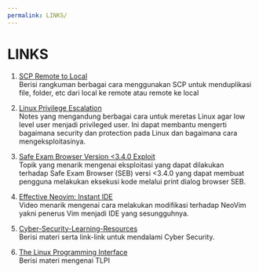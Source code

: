 ```yaml
---
permalink: LINKS/
---
```

# LINKS

1. [SCP Remote to Local](https://linuxhint.com/scp-remote-to-local/)<br>
Berisi rangkuman berbagai cara menggunakan SCP untuk menduplikasi file, folder, etc
dari local ke remote atau remote ke local

2. [Linux Privilege Escalation](https://book.hacktricks.xyz/linux-hardening/privilege-escalation)<br>
Notes yang mengandung berbagai cara untuk meretas Linux agar low level user menjadi privileged user. Ini dapat membantu mengerti bagaimana security dan protection pada Linux dan bagaimana cara mengeksploitasinya.

3. [Safe Exam Browser Version <3.4.0 Exploit](https://vulmon.com/vulnerabilitydetails?qid=CVE-2022-36220&scoretype=cvssv3)<br>
Topik yang menarik mengenai eksploitasi yang dapat dilakukan terhadap Safe Exam Browser (SEB) versi <3.4.0 yang dapat membuat pengguna melakukan eksekusi kode melalui print dialog browser SEB.

4. [Effective Neovim: Instant IDE](https://youtu.be/stqUbv-5u2s?si=BoF1ux-6IX_D_01g) <br>
Video menarik mengenai cara melakukan modifikasi terhadap NeoVim yakni penerus Vim menjadi IDE yang sesungguhnya.

5. [Cyber-Security-Learning-Resources](https://dimasma0305.github.io/Cyber-Security-Learning-Resources/Resource_List/Link_Bermanfaat/) <br>
Berisi materi serta link-link untuk mendalami Cyber Security.

6. [The Linux Programming Interface](https://man7.org/tlpi/) <br>
Berisi materi mengenai TLPI 
